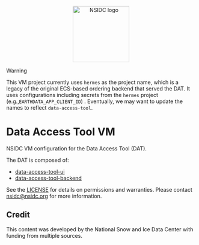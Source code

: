 <p align="center">
  <img alt="NSIDC logo" src="https://nsidc.org/themes/custom/nsidc/logo.svg" width="150" />
</p>

> [!WARNING]
> This VM project currently uses `hermes` as the project name, which is a legacy
> of the original ECS-based ordering backend that served the DAT. It uses
> configurations including secrets from the `hermes` project
> (e.g.,`EARTHDATA_APP_CLIENT_ID`) . Eventually, we may want to update the names
> to reflect `data-access-tool`.


# Data Access Tool VM

NSIDC VM configuration for the Data Access Tool (DAT).

The DAT is composed of:

* [data-access-tool-ui](https://github.com/nsidc/data-access-tool-ui)
* [data-access-tool-backend](https://github.com/nsidc/data-access-tool-backend)


See the [LICENSE](LICENSE) for details on permissions and warranties. Please contact
nsidc@nsidc.org for more information.

## Credit

This content was developed by the National Snow and Ice Data Center with funding from
multiple sources.
